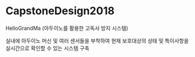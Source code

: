 # CapstoneDesign2018
HelloGrandMa (아두이노를 활용한 고독사 방지 시스템)

실내에 아두이노 머신 및 여러 센서들을 부착하여 현재 보호대상의 상태 및 특이사항을 실시간으로 확인할 수 있는 시스템 구축
